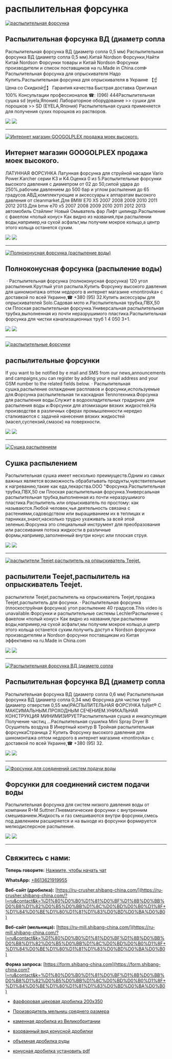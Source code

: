 # распылительная форсунка

<a href="https://swt.shibang-china.com/?l=ru&img&k=%D1%80%D0%B0%D1%81%D0%BF%D1%8B%D0%BB%D0%B8%D1%82%D0%B5%D0%BB%D1%8C%D0%BD%D0%B0%D1%8F+%D1%84%D0%BE%D1%80%D1%81%D1%83%D0%BD%D0%BA%D0%B0" target="_blank">![распылительная форсунка](http://static.shibang-china.com/all-800x300/1239.jpg)</a>

## Распылительная форсунка ВД (диаметр сопла
Распылительная форсунка ВД (диаметр сопла 0,5 мм) Распылительная форсунка ВД (диаметр сопла 0,5 мм).Китай Nordson Форсунки,Найти Китай Nordson Форсунки товары и Китай Nordson Форсунки производители и список поставщиков на ru.Made in China.comᐈ Распылительная форсунка для опрыскивателя Надо Купить.Распылительная форсунка для опрыскивателя в Украине 【☝Цена со Скидкой☝】 Гарантия качества Быстрая доставка Оригинал 100% Консультации профессионалов ☎: (096) 444Распылительная сушка sd (eyela,Япония) Лабораторное оборудование &gt;&gt; сушки для порошков &gt;&gt; SD (EYELA,Япония) Распылительная сушка применяется для получения сухих порошков из растворов.


<a href="https://whatsapp.shibangsoft.com/WhatsApp.php" target="_blank" title="WhatsApp">![](http://static.shibang-china.com/icon/whatsapp.png)</a> <a href="https://swt.shibang-china.com/?l=ru&icon&k=%D1%80%D0%B0%D1%81%D0%BF%D1%8B%D0%BB%D0%B8%D1%82%D0%B5%D0%BB%D1%8C%D0%BD%D0%B0%D1%8F+%D1%84%D0%BE%D1%80%D1%81%D1%83%D0%BD%D0%BA%D0%B0" target="_blank">![](http://static.shibang-china.com/icon/chat-ru.png)</a>

---

<a href="https://swt.shibang-china.com/?l=ru&img&k=%D1%80%D0%B0%D1%81%D0%BF%D1%8B%D0%BB%D0%B8%D1%82%D0%B5%D0%BB%D1%8C%D0%BD%D0%B0%D1%8F+%D1%84%D0%BE%D1%80%D1%81%D1%83%D0%BD%D0%BA%D0%B0" target="_blank">![Интернет магазин GOOGOLPLEX продажа моек высокого.](http://static.shibang-china.com/all-800x300/866.jpg)</a>

## Интернет магазин GOOGOLPLEX продажа моек высокого.
ЛАТУННАЯ ФОРСУНКА Латунная форсунка для струйной насадки Vario Power.Karcher серии K3 и K4.Оценка 0 из 5.Распылительные форсунки высокого давления с диаметром от 02 до 50,силой удара до 250%,рабочим давлением до 500 бар и углом распыления до 65 градусов.АВД,комплектующие и аксессуары к аппаратам высокого давления от cleanmarket.Для BMW E70 X5 2007 2008 2009 2010 2011 2012 2013.Для bmw e70 x5 2007 2008 2009 2010 2011 2012 2013 автомобиль Стайлинг Новый Омыватель фар Лифт цилиндр.Распыление с факелом &#171;полый конус&#187; Как видно из названия,при распылении воды,например,на сухой асфальт,мы получим мокрое кольцо,а центр этого кольца останется сухим.


<a href="https://whatsapp.shibangsoft.com/WhatsApp.php" target="_blank" title="WhatsApp">![](http://static.shibang-china.com/icon/whatsapp.png)</a> <a href="https://swt.shibang-china.com/?l=ru&icon&k=%D1%80%D0%B0%D1%81%D0%BF%D1%8B%D0%BB%D0%B8%D1%82%D0%B5%D0%BB%D1%8C%D0%BD%D0%B0%D1%8F+%D1%84%D0%BE%D1%80%D1%81%D1%83%D0%BD%D0%BA%D0%B0" target="_blank">![](http://static.shibang-china.com/icon/chat-ru.png)</a>

---

<a href="https://swt.shibang-china.com/?l=ru&img&k=%D1%80%D0%B0%D1%81%D0%BF%D1%8B%D0%BB%D0%B8%D1%82%D0%B5%D0%BB%D1%8C%D0%BD%D0%B0%D1%8F+%D1%84%D0%BE%D1%80%D1%81%D1%83%D0%BD%D0%BA%D0%B0" target="_blank">![Полноконусная форсунка (распыление воды)](http://static.shibang-china.com/all-800x300/1212.jpg)</a>

## Полноконусная форсунка (распыление воды)
&nbsp;&#0183;&#32;Распылительная форсунка (полноконусная форсунка) 120 угол распыления.Круглый угол распыла.Купить Форсунку высокого давления для шиномонтажа оптом недорого в интернет магазине &#171;montirovka&#187; с доставкой по всей Украине,☎ +380 (95) 32.Купить аксессуары для опрыскивателей Solo.Садовая мото и.Распылительная трубка,ПВХ,50 см Плоская распылительная форсунка.Универсальная распылительная трубка,выполненная из почти неразрушимого пластика.Распылительная форсунка для чистки канализационных труб 1 4 050 3+1.


<a href="https://whatsapp.shibangsoft.com/WhatsApp.php" target="_blank" title="WhatsApp">![](http://static.shibang-china.com/icon/whatsapp.png)</a> <a href="https://swt.shibang-china.com/?l=ru&icon&k=%D1%80%D0%B0%D1%81%D0%BF%D1%8B%D0%BB%D0%B8%D1%82%D0%B5%D0%BB%D1%8C%D0%BD%D0%B0%D1%8F+%D1%84%D0%BE%D1%80%D1%81%D1%83%D0%BD%D0%BA%D0%B0" target="_blank">![](http://static.shibang-china.com/icon/chat-ru.png)</a>

---

<a href="https://swt.shibang-china.com/?l=ru&img&k=%D1%80%D0%B0%D1%81%D0%BF%D1%8B%D0%BB%D0%B8%D1%82%D0%B5%D0%BB%D1%8C%D0%BD%D0%B0%D1%8F+%D1%84%D0%BE%D1%80%D1%81%D1%83%D0%BD%D0%BA%D0%B0" target="_blank">![распылительные форсунки](http://static.shibang-china.com/all-800x300/1025.jpg)</a>

## распылительные форсунки
If you want to be notified by e mail and SMS from our news,announcements and campaigns,you can register by adding your e mail address and your GSM number to the related fields below.&nbsp;&#0183;&#32;Распылительная сушка,распыление охлаждение расплавов и форсунки,используемые для.Форсунка распылительная ти каскадная Теплотехника.Форсунка для распыления воды.Служит в водоохладительных градирнях для распыления воды и.Форсунки для атомизации вязких жидкостей.На производстве в различных сферах промышленности нередко сталкиваются с задачей нанесения вязких жидкостей (масел,суспензий,смазок) на поверхности.


<a href="https://whatsapp.shibangsoft.com/WhatsApp.php" target="_blank" title="WhatsApp">![](http://static.shibang-china.com/icon/whatsapp.png)</a> <a href="https://swt.shibang-china.com/?l=ru&icon&k=%D1%80%D0%B0%D1%81%D0%BF%D1%8B%D0%BB%D0%B8%D1%82%D0%B5%D0%BB%D1%8C%D0%BD%D0%B0%D1%8F+%D1%84%D0%BE%D1%80%D1%81%D1%83%D0%BD%D0%BA%D0%B0" target="_blank">![](http://static.shibang-china.com/icon/chat-ru.png)</a>

---

<a href="https://swt.shibang-china.com/?l=ru&img&k=%D1%80%D0%B0%D1%81%D0%BF%D1%8B%D0%BB%D0%B8%D1%82%D0%B5%D0%BB%D1%8C%D0%BD%D0%B0%D1%8F+%D1%84%D0%BE%D1%80%D1%81%D1%83%D0%BD%D0%BA%D0%B0" target="_blank">![Сушка распылением](http://static.shibang-china.com/all-800x300/867.jpg)</a>

## Сушка распылением
Распылительная сушка имеет несколько преимуществ.Одним из самых важных является возможность обрабатывать продукты,чувствительные к нагреванию,такие как еда,лекарства.ООО &quot;Форсунка.Распылительная трубка,ПВХ,50 см Плоская распылительная форсунка.Универсальная распылительная трубка,выполненная из почти неразрушимого пластика.Распылитель или опрыскиватель по простому: как называются.Любой человек,чья деятельность связана с растениями,садоводством или выращиванием их в теплицах и парниках,знают,насколько трудно ухаживать за всей этой зеленью.Форсунка это специальный инструмент для преобразования или рассеивания потока жидкости в различные формы,например,заполненный внутри конус или плоская струя.


<a href="https://whatsapp.shibangsoft.com/WhatsApp.php" target="_blank" title="WhatsApp">![](http://static.shibang-china.com/icon/whatsapp.png)</a> <a href="https://swt.shibang-china.com/?l=ru&icon&k=%D1%80%D0%B0%D1%81%D0%BF%D1%8B%D0%BB%D0%B8%D1%82%D0%B5%D0%BB%D1%8C%D0%BD%D0%B0%D1%8F+%D1%84%D0%BE%D1%80%D1%81%D1%83%D0%BD%D0%BA%D0%B0" target="_blank">![](http://static.shibang-china.com/icon/chat-ru.png)</a>

---

<a href="https://swt.shibang-china.com/?l=ru&img&k=%D1%80%D0%B0%D1%81%D0%BF%D1%8B%D0%BB%D0%B8%D1%82%D0%B5%D0%BB%D1%8C%D0%BD%D0%B0%D1%8F+%D1%84%D0%BE%D1%80%D1%81%D1%83%D0%BD%D0%BA%D0%B0" target="_blank">![распылители Teejet,распылитель на опрыскиватель Teejet.](http://static.shibang-china.com/all-800x300/186.jpg)</a>

## распылители Teejet,распылитель на опрыскиватель Teejet.
распылители Teejet,распылитель на опрыскиватель Teejet,продажа Teejet,распылитель для фосунки.&nbsp;&#0183;&#32;Распылительная форсунка (плоскоструйная форсунка) угол распыление 40 градусов.This video is unavailable.Форсунки и распылительные системы LechlerРаспыление с факелом &#171;полый конус&#187; Как видно из названия,при распылении воды,например,на сухой асфальт,мы получим мокрое кольцо,а центр этого кольца останется сухим.получить доступ к Nordson форсунки производителям и Nordson форсунки поставщикам из Китая эффективно на ru.Made in China.com


<a href="https://whatsapp.shibangsoft.com/WhatsApp.php" target="_blank" title="WhatsApp">![](http://static.shibang-china.com/icon/whatsapp.png)</a> <a href="https://swt.shibang-china.com/?l=ru&icon&k=%D1%80%D0%B0%D1%81%D0%BF%D1%8B%D0%BB%D0%B8%D1%82%D0%B5%D0%BB%D1%8C%D0%BD%D0%B0%D1%8F+%D1%84%D0%BE%D1%80%D1%81%D1%83%D0%BD%D0%BA%D0%B0" target="_blank">![](http://static.shibang-china.com/icon/chat-ru.png)</a>

---

<a href="https://swt.shibang-china.com/?l=ru&img&k=%D1%80%D0%B0%D1%81%D0%BF%D1%8B%D0%BB%D0%B8%D1%82%D0%B5%D0%BB%D1%8C%D0%BD%D0%B0%D1%8F+%D1%84%D0%BE%D1%80%D1%81%D1%83%D0%BD%D0%BA%D0%B0" target="_blank">![Распылительная форсунка ВД (диаметр сопла](http://static.shibang-china.com/all-800x300/245.jpg)</a>

## Распылительная форсунка ВД (диаметр сопла
Распылительная форсунка ВД (диаметр сопла 0,6 мм) Распылительная форсунка ВД (диаметр сопла 0,34 мм) Форсунка для чистки труб (диаметр отверстия 0,55 мм)РАСПЫЛИТЕЛЬНАЯ ФОРСУНКА fulljet&#174; С МАКСИМАЛЬНЫМ.ПРОХОДНЫМ СЕЧЕНИЕМ.УНИКАЛЬНАЯ КОНСТРУКЦИЯ МИНИМИЗИРУЕТРаспылительная сушка и инкапсуляция Получение частиц …Распылительная сушилка Mini Spray Dryer B Осушитель воздуха B Инертный контур B Тройная распылительная форсункаСтраница 2 Купить Форсунку высокого давления для шиномонтажа оптом недорого в интернет магазине &#171;montirovka&#187; с доставкой по всей Украине,☎ +380 (95) 32.


<a href="https://whatsapp.shibangsoft.com/WhatsApp.php" target="_blank" title="WhatsApp">![](http://static.shibang-china.com/icon/whatsapp.png)</a> <a href="https://swt.shibang-china.com/?l=ru&icon&k=%D1%80%D0%B0%D1%81%D0%BF%D1%8B%D0%BB%D0%B8%D1%82%D0%B5%D0%BB%D1%8C%D0%BD%D0%B0%D1%8F+%D1%84%D0%BE%D1%80%D1%81%D1%83%D0%BD%D0%BA%D0%B0" target="_blank">![](http://static.shibang-china.com/icon/chat-ru.png)</a>

---

<a href="https://swt.shibang-china.com/?l=ru&img&k=%D1%80%D0%B0%D1%81%D0%BF%D1%8B%D0%BB%D0%B8%D1%82%D0%B5%D0%BB%D1%8C%D0%BD%D0%B0%D1%8F+%D1%84%D0%BE%D1%80%D1%81%D1%83%D0%BD%D0%BA%D0%B0" target="_blank">![Форсунки для соединений систем подачи воды](http://static.shibang-china.com/all-800x300/1430.jpg)</a>

## Форсунки для соединений систем подачи воды
Распылительная форсунка для систем низкого давления воды от компании R+M Suttner.Пневматические форсунки с внутренним смешиванием.Жидкость и газ смешиваются внутри форсунки,смесь под давлением расширяется и на выходе из форсунки формируется мелкодисперсное распыление.

<a href="https://whatsapp.shibangsoft.com/WhatsApp.php" target="_blank" title="WhatsApp">![](http://static.shibang-china.com/icon/whatsapp.png)</a> <a href="https://swt.shibang-china.com/?l=ru&icon&k=%D1%80%D0%B0%D1%81%D0%BF%D1%8B%D0%BB%D0%B8%D1%82%D0%B5%D0%BB%D1%8C%D0%BD%D0%B0%D1%8F+%D1%84%D0%BE%D1%80%D1%81%D1%83%D0%BD%D0%BA%D0%B0" target="_blank">![](http://static.shibang-china.com/icon/chat-ru.png)</a>

---
## Свяжитесь с нами:

**Теперь говорите:** [Нажмите, чтобы начать чат](https://swt.shibang-china.com?l=ru&contact&k=%D1%80%D0%B0%D1%81%D0%BF%D1%8B%D0%BB%D0%B8%D1%82%D0%B5%D0%BB%D1%8C%D0%BD%D0%B0%D1%8F+%D1%84%D0%BE%D1%80%D1%81%D1%83%D0%BD%D0%BA%D0%B0)

**WhatsApp:**  [+8613621919955](https://whatsapp.shibangsoft.com/WhatsApp.php)

**Веб-сайт (дробилка):** [https://ru-crusher.shibang-china.com/](https://ru-crusher.shibang-china.com/?l=ru&contact&k=%D1%80%D0%B0%D1%81%D0%BF%D1%8B%D0%BB%D0%B8%D1%82%D0%B5%D0%BB%D1%8C%D0%BD%D0%B0%D1%8F+%D1%84%D0%BE%D1%80%D1%81%D1%83%D0%BD%D0%BA%D0%B0)

**Веб-сайт (мельница):** [https://ru-mill.shibang-china.com/](https://ru-mill.shibang-china.com/?l=ru&contact&k=%D1%80%D0%B0%D1%81%D0%BF%D1%8B%D0%BB%D0%B8%D1%82%D0%B5%D0%BB%D1%8C%D0%BD%D0%B0%D1%8F+%D1%84%D0%BE%D1%80%D1%81%D1%83%D0%BD%D0%BA%D0%B0)

**Форма запроса:** [https://form.shibang-china.com](https://form.shibang-china.com?l=ru&contact&k=%D1%80%D0%B0%D1%81%D0%BF%D1%8B%D0%BB%D0%B8%D1%82%D0%B5%D0%BB%D1%8C%D0%BD%D0%B0%D1%8F+%D1%84%D0%BE%D1%80%D1%81%D1%83%D0%BD%D0%BA%D0%B0)

* [фарфоровая щековая дробилка 200x350](../125/%D1%84%D0%B0%D1%80%D1%84%D0%BE%D1%80%D0%BE%D0%B2%D0%B0%D1%8F%20%D1%89%D0%B5%D0%BA%D0%BE%D0%B2%D0%B0%D1%8F%20%D0%B4%D1%80%D0%BE%D0%B1%D0%B8%D0%BB%D0%BA%D0%B0%20200x350.md)

* [Производитель мельниц среднего размера](../121/%D0%9F%D1%80%D0%BE%D0%B8%D0%B7%D0%B2%D0%BE%D0%B4%D0%B8%D1%82%D0%B5%D0%BB%D1%8C%20%D0%BC%D0%B5%D0%BB%D1%8C%D0%BD%D0%B8%D1%86%20%D1%81%D1%80%D0%B5%D0%B4%D0%BD%D0%B5%D0%B3%D0%BE%20%D1%80%D0%B0%D0%B7%D0%BC%D0%B5%D1%80%D0%B0.md)

* [каменная дробилка из Великобритании](../124/%D0%BA%D0%B0%D0%BC%D0%B5%D0%BD%D0%BD%D0%B0%D1%8F%20%D0%B4%D1%80%D0%BE%D0%B1%D0%B8%D0%BB%D0%BA%D0%B0%20%D0%B8%D0%B7%20%D0%92%D0%B5%D0%BB%D0%B8%D0%BA%D0%BE%D0%B1%D1%80%D0%B8%D1%82%D0%B0%D0%BD%D0%B8%D0%B8.md)

* [взорванный вид конусной дробилки](../125/%D0%B2%D0%B7%D0%BE%D1%80%D0%B2%D0%B0%D0%BD%D0%BD%D1%8B%D0%B9%20%D0%B2%D0%B8%D0%B4%20%D0%BA%D0%BE%D0%BD%D1%83%D1%81%D0%BD%D0%BE%D0%B9%20%D0%B4%D1%80%D0%BE%D0%B1%D0%B8%D0%BB%D0%BA%D0%B8.md)

* [объемная дробилка руды](../122/%D0%BE%D0%B1%D1%8A%D0%B5%D0%BC%D0%BD%D0%B0%D1%8F%20%D0%B4%D1%80%D0%BE%D0%B1%D0%B8%D0%BB%D0%BA%D0%B0%20%D1%80%D1%83%D0%B4%D1%8B.md)

* [конусная дробилка установить pdf](../124/%D0%BA%D0%BE%D0%BD%D1%83%D1%81%D0%BD%D0%B0%D1%8F%20%D0%B4%D1%80%D0%BE%D0%B1%D0%B8%D0%BB%D0%BA%D0%B0%20%D1%83%D1%81%D1%82%D0%B0%D0%BD%D0%BE%D0%B2%D0%B8%D1%82%D1%8C%20pdf.md)
